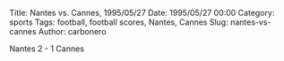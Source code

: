 Title: Nantes vs. Cannes, 1995/05/27
Date: 1995/05/27 00:00
Category: sports
Tags: football, football scores, Nantes, Cannes
Slug: nantes-vs-cannes
Author: carbonero


Nantes 2 - 1 Cannes
